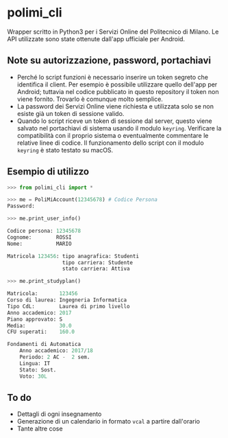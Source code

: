 # polimi_cli

Wrapper scritto in Python3 per i Servizi Online del Politecnico di Milano. Le API utilizzate sono state ottenute dall'app ufficiale per Android.

## Note su autorizzazione, password, portachiavi
* Perché lo script funzioni è necessario inserire un token segreto che identifica il client. Per esempio è possibile utilizzare quello dell'app per Android; tuttavia nel codice pubblicato in questo repository il token non viene fornito. Trovarlo è comunque molto semplice.
* La password dei Servizi Online viene richiesta e utilizzata solo se non esiste già un token di sessione valido.
* Quando lo script riceve un token di sessione dal server, questo viene salvato nel portachiavi di sistema usando il modulo `keyring`. Verificare la compatibilità con il proprio sistema o eventualmente commentare le relative linee di codice. Il funzionamento dello script con il modulo `keyring` è stato testato su macOS.

## Esempio di utilizzo
```python
>>> from polimi_cli import *

>>> me = PoliMiAccount(12345678) # Codice Persona
Password:

>>> me.print_user_info()

Codice persona: 12345678
Cognome:        ROSSI
Nome:           MARIO

Matricola 123456: tipo anagrafica: Studenti
                  tipo carriera: Studente
                  stato carriera: Attiva

>>> me.print_studyplan()

Matricola:       123456
Corso di laurea: Ingegneria Informatica
Tipo CdL:        Laurea di primo livello
Anno accademico: 2017
Piano approvato: S
Media:           30.0
CFU superati:    160.0

Fondamenti di Automatica
    Anno accademico: 2017/18
    Periodo: 2 AC -  2 sem.
    Lingua: IT
    Stato: Sost.
    Voto: 30L
```

## To do
* Dettagli di ogni insegnamento
* Generazione di un calendario in formato `vcal` a partire dall'orario
* Tante altre cose

